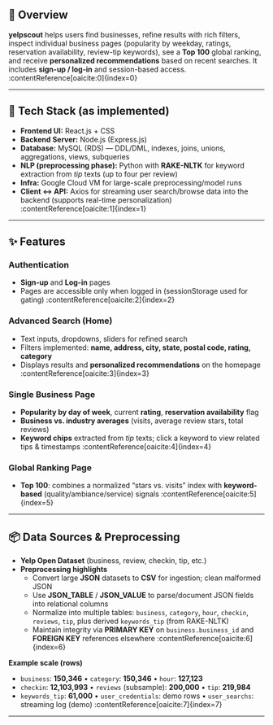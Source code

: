 ## 🚀 Overview
**yelpscout** helps users find businesses, refine results with rich filters, inspect individual business pages (popularity by weekday, ratings, reservation availability, review-tip keywords), see a **Top 100** global ranking, and receive **personalized recommendations** based on recent searches. It includes **sign-up / log-in** and session-based access. :contentReference[oaicite:0]{index=0}

---

## 🧰 Tech Stack (as implemented)
- **Frontend UI:** React.js + CSS  
- **Backend Server:** Node.js (Express.js)  
- **Database:** MySQL (RDS) — DDL/DML, indexes, joins, unions, aggregations, views, subqueries  
- **NLP (preprocessing phase):** Python with **RAKE-NLTK** for keyword extraction from *tip* texts (up to four per review)  
- **Infra:** Google Cloud VM for large-scale preprocessing/model runs  
- **Client ↔ API:** Axios for streaming user search/browse data into the backend (supports real-time personalization)  :contentReference[oaicite:1]{index=1}

---

## ✨ Features

### Authentication
- **Sign-up** and **Log-in** pages  
- Pages are accessible only when logged in (sessionStorage used for gating)  :contentReference[oaicite:2]{index=2}

### Advanced Search (Home)
- Text inputs, dropdowns, sliders for refined search  
- Filters implemented: **name, address, city, state, postal code, rating, category**  
- Displays results and **personalized recommendations** on the homepage  :contentReference[oaicite:3]{index=3}

### Single Business Page
- **Popularity by day of week**, current **rating**, **reservation availability** flag  
- **Business vs. industry averages** (visits, average review stars, total reviews)  
- **Keyword chips** extracted from *tip* texts; click a keyword to view related tips & timestamps  :contentReference[oaicite:4]{index=4}

### Global Ranking Page
- **Top 100**: combines a normalized “stars vs. visits” index with **keyword-based** (quality/ambiance/service) signals  :contentReference[oaicite:5]{index=5}

---

## 📦 Data Sources & Preprocessing
- **Yelp Open Dataset** (business, review, checkin, tip, etc.)  
- **Preprocessing highlights**
  - Convert large **JSON** datasets to **CSV** for ingestion; clean malformed JSON
  - Use **JSON_TABLE** / **JSON_VALUE** to parse/document JSON fields into relational columns
  - Normalize into multiple tables: `business`, `category`, `hour`, `checkin`, `reviews`, `tip`, plus derived `keywords_tip` (from RAKE-NLTK)  
  - Maintain integrity via **PRIMARY KEY** on `business.business_id` and **FOREIGN KEY** references elsewhere  :contentReference[oaicite:6]{index=6}

**Example scale (rows)**
- `business`: **150,346** • `category`: **150,346** • `hour`: **127,123**  
- `checkin`: **12,103,993** • `reviews` (subsample): **200,000** • `tip`: **219,984**  
- `keywords_tip`: **61,000** • `user_credentials`: demo rows • `user_searchs`: streaming log (demo)  :contentReference[oaicite:7]{index=7}

---
